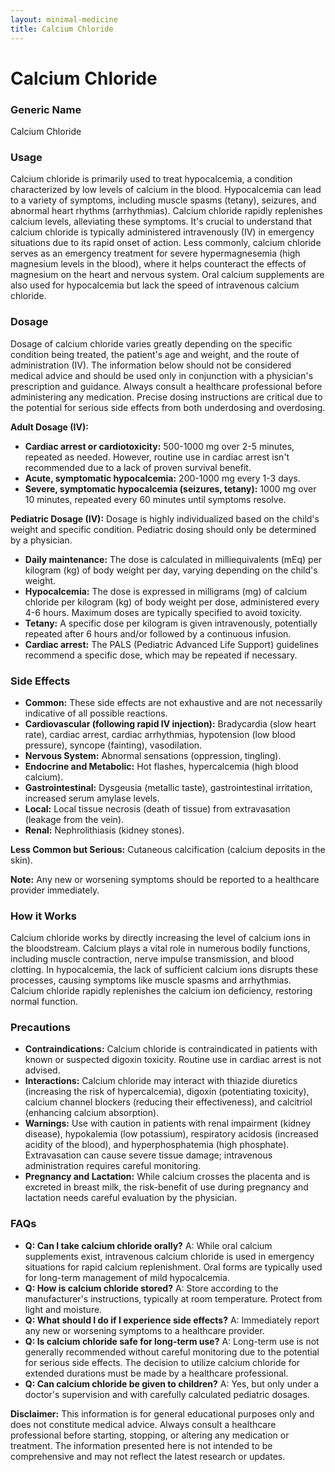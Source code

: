 ```yaml
---
layout: minimal-medicine
title: Calcium Chloride
---
```


# Calcium Chloride
### Generic Name
Calcium Chloride

### Usage

Calcium chloride is primarily used to treat hypocalcemia, a condition characterized by low levels of calcium in the blood.  Hypocalcemia can lead to a variety of symptoms, including muscle spasms (tetany), seizures, and abnormal heart rhythms (arrhythmias). Calcium chloride rapidly replenishes calcium levels, alleviating these symptoms.  It's crucial to understand that calcium chloride is typically administered intravenously (IV) in emergency situations due to its rapid onset of action.  Less commonly, calcium chloride serves as an emergency treatment for severe hypermagnesemia (high magnesium levels in the blood), where it helps counteract the effects of magnesium on the heart and nervous system.  Oral calcium supplements are also used for hypocalcemia but lack the speed of intravenous calcium chloride.

### Dosage

Dosage of calcium chloride varies greatly depending on the specific condition being treated, the patient's age and weight, and the route of administration (IV).  The information below should not be considered medical advice and should be used only in conjunction with a physician's prescription and guidance.  Always consult a healthcare professional before administering any medication.  Precise dosing instructions are critical due to the potential for serious side effects from both underdosing and overdosing.


**Adult Dosage (IV):**

* **Cardiac arrest or cardiotoxicity:**  500-1000 mg over 2-5 minutes, repeated as needed.  However, routine use in cardiac arrest isn't recommended due to a lack of proven survival benefit.
* **Acute, symptomatic hypocalcemia:** 200-1000 mg every 1-3 days.
* **Severe, symptomatic hypocalcemia (seizures, tetany):** 1000 mg over 10 minutes, repeated every 60 minutes until symptoms resolve.

**Pediatric Dosage (IV):**  Dosage is highly individualized based on the child's weight and specific condition.  Pediatric dosing should only be determined by a physician.

* **Daily maintenance:** The dose is calculated in milliequivalents (mEq) per kilogram (kg) of body weight per day, varying depending on the child's weight.
* **Hypocalcemia:**  The dose is expressed in milligrams (mg) of calcium chloride per kilogram (kg) of body weight per dose, administered every 4-6 hours.  Maximum doses are typically specified to avoid toxicity.
* **Tetany:**  A specific dose per kilogram is given intravenously, potentially repeated after 6 hours and/or followed by a continuous infusion.
* **Cardiac arrest:** The PALS (Pediatric Advanced Life Support) guidelines recommend a specific dose, which may be repeated if necessary.


### Side Effects

* **Common:**  These side effects are not exhaustive and are not necessarily indicative of all possible reactions.
* **Cardiovascular (following rapid IV injection):** Bradycardia (slow heart rate), cardiac arrest, cardiac arrhythmias, hypotension (low blood pressure), syncope (fainting), vasodilation.
* **Nervous System:**  Abnormal sensations (oppression, tingling).
* **Endocrine and Metabolic:** Hot flashes, hypercalcemia (high blood calcium).
* **Gastrointestinal:** Dysgeusia (metallic taste), gastrointestinal irritation, increased serum amylase levels.
* **Local:** Local tissue necrosis (death of tissue) from extravasation (leakage from the vein).
* **Renal:** Nephrolithiasis (kidney stones).

**Less Common but Serious:** Cutaneous calcification (calcium deposits in the skin).

**Note:** Any new or worsening symptoms should be reported to a healthcare provider immediately.

### How it Works

Calcium chloride works by directly increasing the level of calcium ions in the bloodstream. Calcium plays a vital role in numerous bodily functions, including muscle contraction, nerve impulse transmission, and blood clotting.  In hypocalcemia, the lack of sufficient calcium ions disrupts these processes, causing symptoms like muscle spasms and arrhythmias. Calcium chloride rapidly replenishes the calcium ion deficiency, restoring normal function.


### Precautions

* **Contraindications:**  Calcium chloride is contraindicated in patients with known or suspected digoxin toxicity.  Routine use in cardiac arrest is not advised.
* **Interactions:**  Calcium chloride may interact with thiazide diuretics (increasing the risk of hypercalcemia), digoxin (potentiating toxicity), calcium channel blockers (reducing their effectiveness), and calcitriol (enhancing calcium absorption).
* **Warnings:**  Use with caution in patients with renal impairment (kidney disease), hypokalemia (low potassium), respiratory acidosis (increased acidity of the blood), and hyperphosphatemia (high phosphate).  Extravasation can cause severe tissue damage; intravenous administration requires careful monitoring.
* **Pregnancy and Lactation:** While calcium crosses the placenta and is excreted in breast milk, the risk-benefit of use during pregnancy and lactation needs careful evaluation by the physician.

### FAQs

* **Q: Can I take calcium chloride orally?** A:  While oral calcium supplements exist, intravenous calcium chloride is used in emergency situations for rapid calcium replenishment. Oral forms are typically used for long-term management of mild hypocalcemia.
* **Q: How is calcium chloride stored?** A:  Store according to the manufacturer's instructions, typically at room temperature. Protect from light and moisture.
* **Q: What should I do if I experience side effects?** A:  Immediately report any new or worsening symptoms to a healthcare provider.
* **Q: Is calcium chloride safe for long-term use?** A:  Long-term use is not generally recommended without careful monitoring due to the potential for serious side effects.  The decision to utilize calcium chloride for extended durations must be made by a healthcare professional.
* **Q: Can calcium chloride be given to children?** A:  Yes, but only under a doctor's supervision and with carefully calculated pediatric dosages.


**Disclaimer:** This information is for general educational purposes only and does not constitute medical advice. Always consult a healthcare professional before starting, stopping, or altering any medication or treatment.  The information presented here is not intended to be comprehensive and may not reflect the latest research or updates.

